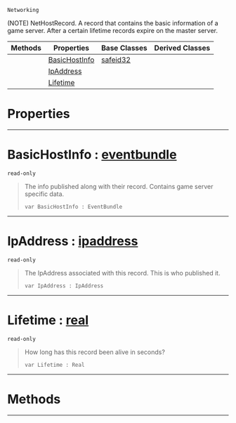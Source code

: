  `Networking`

(NOTE) NetHostRecord. A record that contains the basic information of a game server. After a certain lifetime records expire on the master server.

|Methods|Properties|Base Classes|Derived Classes|
|---|---|---|---|
| |[ BasicHostInfo](https://github.com/ArendDanielek/ZeroDocsTest/blob/master/code_reference/class_reference/nethostrecord.markdown#basichostinfo-zero-engin)|[safeid32](https://github.com/ArendDanielek/ZeroDocsTest/blob/master/code_reference/class_reference/safeid32.markdown)| |
| |[ IpAddress](https://github.com/ArendDanielek/ZeroDocsTest/blob/master/code_reference/class_reference/nethostrecord.markdown#ipaddress-zero-engine-do)| | |
| |[ Lifetime](https://github.com/ArendDanielek/ZeroDocsTest/blob/master/code_reference/class_reference/nethostrecord.markdown#lifetime-zero-engine-doc)| | |


 #  Properties


---  
 #  BasicHostInfo : [eventbundle](https://github.com/ArendDanielek/ZeroDocsTest/blob/master/code_reference/class_reference/eventbundle.markdown)

 `read-only`

> The info published along with their record. Contains game server specific data.
> ``` lang=cpp, name=Zilch
> var BasicHostInfo : EventBundle


---  
 #  IpAddress : [ipaddress](https://github.com/ArendDanielek/ZeroDocsTest/blob/master/code_reference/class_reference/ipaddress.markdown)

 `read-only`

> The IpAddress associated with this record. This is who published it.
> ``` lang=cpp, name=Zilch
> var IpAddress : IpAddress


---  
 #  Lifetime : [real](https://github.com/ArendDanielek/ZeroDocsTest/blob/master/code_reference/zilch_base_types/real.markdown)

 `read-only`

> How long has this record been alive in seconds?
> ``` lang=cpp, name=Zilch
> var Lifetime : Real


---  
 #  Methods


---  
 
  
  
  
  
  
  
  

 